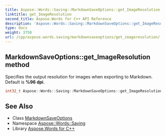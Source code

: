 ```yaml
---
title: Aspose::Words::Saving::MarkdownSaveOptions::get_ImageResolution method
linktitle: get_ImageResolution
second_title: Aspose.Words for C++ API Reference
description: 'Aspose::Words::Saving::MarkdownSaveOptions::get_ImageResolution method. Specifies the output resolution for images when exporting to Markdown. Default is %96 dpi in C++.'
type: docs
weight: 3750
url: /cpp/aspose.words.saving/markdownsaveoptions/get_imageresolution/
---
```

## MarkdownSaveOptions::get_ImageResolution method


Specifies the output resolution for images when exporting to Markdown. Default is **%96 dpi**.

```cpp
int32_t Aspose::Words::Saving::MarkdownSaveOptions::get_ImageResolution() const
```

## See Also

* Class [MarkdownSaveOptions](../)
* Namespace [Aspose::Words::Saving](../../)
* Library [Aspose.Words for C++](../../../)
